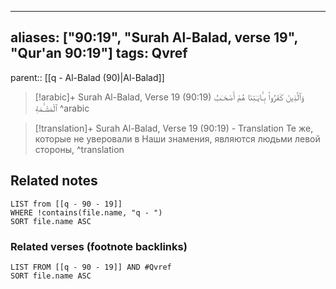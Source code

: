 
---
aliases: ["90:19", "Surah Al-Balad, verse 19", "Qur'an 90:19"]
tags: Qvref
---

parent:: [[q - Al-Balad (90)|Al-Balad]]

> [!arabic]+ Surah Al-Balad, Verse 19 (90:19)
> <span class="quran-arabic">وَٱلَّذِينَ كَفَرُوا۟ بِـَٔايَـٰتِنَا هُمْ أَصْحَـٰبُ ٱلْمَشْـَٔمَةِ</span>
^arabic

> [!translation]+ Surah Al-Balad, Verse 19 (90:19) - Translation
> Те же, которые не уверовали в Наши знамения, являются людьми левой стороны,
^translation



## Related notes
```dataview
LIST from [[q - 90 - 19]]
WHERE !contains(file.name, "q - ")
SORT file.name ASC
```

### Related verses (footnote backlinks)
```dataview
LIST FROM [[q - 90 - 19]] AND #Qvref
SORT file.name ASC
```

